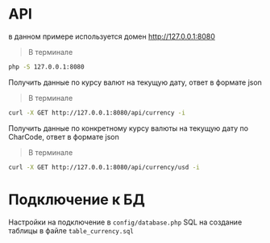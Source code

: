 # API
в данном примере используется домен http://127.0.0.1:8080
> В терминале
```bash
php -S 127.0.0.1:8080
```

Получить данные по курсу валют на текущую дату, ответ в формате json
> В терминале
```bash
curl -X GET http://127.0.0.1:8080/api/currency -i
```

Получить данные по конкретному курсу валюты на текущую дату по CharCode, ответ в формате json
> В терминале
```bash
curl -X GET http://127.0.0.1:8080/api/currency/usd -i
```

# Подключение к БД
Настройки на подключение в `config/database.php`
SQL на создание таблицы в файле `table_currency.sql`



